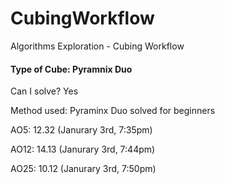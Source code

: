 # CubingWorkflow
Algorithms Exploration - Cubing Workflow


#### Type of Cube: Pyramnix Duo
Can I solve? Yes

Method used: Pyraminx Duo solved for beginners

AO5: 12.32  (Janurary 3rd, 7:35pm)

AO12: 14.13 (Janurary 3rd, 7:44pm)

AO25: 10.12 (Janurary 3rd, 7:50pm)
